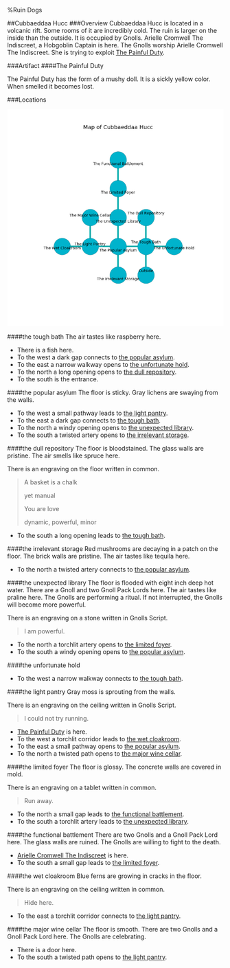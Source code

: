 %Ruin Dogs

##Cubbaeddaa Hucc
###Overview
Cubbaeddaa Hucc is located in a volcanic rift. Some rooms of it are incredibly cold. The ruin is larger on the inside than the outside. It is occupied by Gnolls. <a name="Arielle-Cromwell-The-Indiscreet"></a>Arielle Cromwell The Indiscreet, a Hobgoblin Captain is here. The Gnolls worship Arielle Cromwell The Indiscreet. She  is trying to exploit [The Painful Duty](#The-Painful-Duty). 



###Artifact
####<a name="The-Painful-Duty"></a>The Painful Duty


The Painful Duty has the form of a mushy doll. It is a sickly yellow color. When smelled it becomes lost. 





###Locations


![](../v2/images/Cubbaeddaa-Hucc.png)

####<a name="the-tough-bath"></a>the tough bath
The air tastes like raspberry here. 



* There is a fish here.
* To the west a dark gap connects to [the popular asylum](#the-popular-asylum).
* To the east a narrow walkway opens to [the unfortunate hold](#the-unfortunate-hold).
* To the north a long opening opens to [the dull repository](#the-dull-repository).
* To the south is the entrance.


####<a name="the-popular-asylum"></a>the popular asylum
The floor is sticky. Gray lichens are swaying from the walls. 



* To the west a small pathway leads to [the light pantry](#the-light-pantry).
* To the east a dark gap connects to [the tough bath](#the-tough-bath).
* To the north a windy opening opens to [the unexpected library](#the-unexpected-library).
* To the south a twisted artery opens to [the irrelevant storage](#the-irrelevant-storage).


####<a name="the-dull-repository"></a>the dull repository
The floor is bloodstained. The glass walls are pristine. The air smells like spruce here. 

There is an engraving on the floor written in common. 

> A basket is a chalk
>
> yet manual
>
> You are love
>
> dynamic, powerful, minor
>


* To the south a long opening leads to [the tough bath](#the-tough-bath).


####<a name="the-irrelevant-storage"></a>the irrelevant storage
Red mushrooms are decaying in a patch on the floor. The brick walls are pristine. The air tastes like tequila here. 



* To the north a twisted artery connects to [the popular asylum](#the-popular-asylum).


####<a name="the-unexpected-library"></a>the unexpected library
The floor is flooded with eight inch deep hot water. There are a Gnoll and two Gnoll Pack Lords here. The air tastes like praline here. The Gnolls are performing a ritual. If not interrupted, the Gnolls will become more powerful. 

There is an engraving on a stone written in Gnolls Script. 

> I am powerful.
>


* To the north a torchlit artery opens to [the limited foyer](#the-limited-foyer).
* To the south a windy opening opens to [the popular asylum](#the-popular-asylum).


####<a name="the-unfortunate-hold"></a>the unfortunate hold




* To the west a narrow walkway connects to [the tough bath](#the-tough-bath).


####<a name="the-light-pantry"></a>the light pantry
Gray moss is sprouting from the walls. 

There is an engraving on the ceiling written in Gnolls Script. 

> I could not try running.
>


* [The Painful Duty](#The-Painful-Duty) is here.
* To the west a torchlit corridor leads to [the wet cloakroom](#the-wet-cloakroom).
* To the east a small pathway opens to [the popular asylum](#the-popular-asylum).
* To the north a twisted path opens to [the major wine cellar](#the-major-wine-cellar).


####<a name="the-limited-foyer"></a>the limited foyer
The floor is glossy. The concrete walls are covered in mold. 

There is an engraving on a tablet written in common. 

> Run away.
>


* To the north a small gap leads to [the functional battlement](#the-functional-battlement).
* To the south a torchlit artery leads to [the unexpected library](#the-unexpected-library).


####<a name="the-functional-battlement"></a>the functional battlement
There are two Gnolls and a Gnoll Pack Lord here. The glass walls are ruined. The Gnolls are willing to fight to the death. 



* [Arielle Cromwell The Indiscreet](#Arielle-Cromwell-The-Indiscreet) is here.
* To the south a small gap leads to [the limited foyer](#the-limited-foyer).


####<a name="the-wet-cloakroom"></a>the wet cloakroom
Blue ferns are growing in cracks in the floor. 

There is an engraving on the ceiling written in common. 

> Hide here.
>


* To the east a torchlit corridor connects to [the light pantry](#the-light-pantry).


####<a name="the-major-wine-cellar"></a>the major wine cellar
The floor is smooth. There are two Gnolls and a Gnoll Pack Lord here. The Gnolls are celebrating. 



* There is a door here.
* To the south a twisted path opens to [the light pantry](#the-light-pantry).


